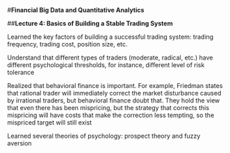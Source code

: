 #**Financial Big Data and Quantitative Analytics**

##**Lecture 4: Basics of Building a Stable Trading System**

Learned the key factors of building a successful trading system: trading frequency, trading cost, position size, etc.

Understand that different types of traders (moderate, radical, etc.) have different psychological thresholds, for instance, different level of risk tolerance

Realized that behavioral finance is important. For example, Friedman states that rational trader will immediately correct the market disturbance caused by irrational traders, but behavioral finance doubt that. They hold the view that even there has been mispricing, but the strategy that corrects this mispricing will have costs that make the correction less tempting, so the mispriced target will still exist

Learned several theories of psychology: prospect theory and fuzzy aversion
